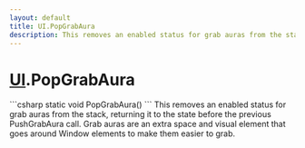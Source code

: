 ```yaml
---
layout: default
title: UI.PopGrabAura
description: This removes an enabled status for grab auras from the stack, returning it to the state before the previous PushGrabAura call. Grab auras are an extra space and visual element that goes around Window elements to make them easier to grab.
---
```

# [UI]({{site.url}}/Pages/StereoKit/UI.html).PopGrabAura

<div class='signature' markdown='1'>
```csharp
static void PopGrabAura()
```
This removes an enabled status for grab auras from the
stack, returning it to the state before the previous PushGrabAura
call. Grab auras are an extra space and visual element that goes
around Window elements to make them easier to grab.
</div>




